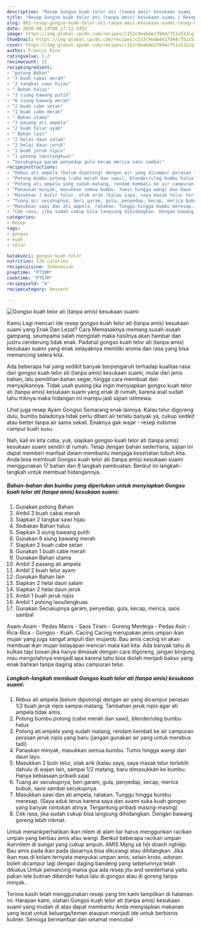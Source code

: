 ```yaml
---
description: "Resep Gongso kuah telor ati (tanpa amis) kesukaan suami | Resep Bumbu Gongso kuah telor ati (tanpa amis) kesukaan suami Yang Mudah Dan Praktis"
title: "Resep Gongso kuah telor ati (tanpa amis) kesukaan suami | Resep Bumbu Gongso kuah telor ati (tanpa amis) kesukaan suami Yang Mudah Dan Praktis"
slug: 863-resep-gongso-kuah-telor-ati-tanpa-amis-kesukaan-suami-resep-bumbu-gongso-kuah-telor-ati-tanpa-amis-kesukaan-suami-yang-mudah-dan-praktis
date: 2020-08-14T08:17:12.545Z
image: https://img-global.cpcdn.com/recipes/c152c9eabde17944/751x532cq70/gongso-kuah-telor-ati-tanpa-amis-kesukaan-suami-foto-resep-utama.jpg
thumbnail: https://img-global.cpcdn.com/recipes/c152c9eabde17944/751x532cq70/gongso-kuah-telor-ati-tanpa-amis-kesukaan-suami-foto-resep-utama.jpg
cover: https://img-global.cpcdn.com/recipes/c152c9eabde17944/751x532cq70/gongso-kuah-telor-ati-tanpa-amis-kesukaan-suami-foto-resep-utama.jpg
author: Francis Rice
ratingvalue: 3.2
reviewcount: 15
recipeingredient:
- "potong Bahan"
- "3 buah cabai merah"
- "2 tangkai sawi hijau"
- " Bahan halus"
- "3 siung bawang putih"
- "6 siung bawang merah"
- "2 buah cabe setan"
- "1 buah cabe merah"
- " Bahan utama"
- "3 pasang ati ampela"
- "2 buah telur ayam"
- " Bahan lain"
- "2 helai daun salam"
- "2 helai daun jeruk"
- "1 buah jeruk nipis"
- "1 potong laoslengkuas"
- "Secukupnya garam penyedap gula kecap merica saos sambal"
recipeinstructions:
- "Rebus ati ampela (belum dipotong) dengan air yang dicampur perasan 1/2 buah jeruk nipis sampai matang. Tambahan jeruk nipis agar ati ampela tidak amis."
- "Potong bumbu potong (cabe merah dan sawi), blender/uleg bumbu halus"
- "Potong ati ampela yang sudah matang, rendam kembali ke air campuran perasan jeruk nipis yang baru (jangan gunakan air yang untuk merebus tadi)"
- "Panaskan minyak, masukkan semua bumbu. Tumis hingga wangi dan daun layu."
- "Masukkan 2 butir telur, otak arik (kalau saya, saya masak telur terlebih dahulu di wajan lain, sampai 1/2 matang, baru dimasukkan ke bumbu. Hanya kebiasaan pribadi saja)"
- "Tuang air secukupnya, beri garam, gula, penyedap, kecap, merica bubuk, saos sambal secukupnya."
- "Masukkan sawi dan ati ampela, ratakan. Tunggu hingga bumbu meresap. (Saya aduk terus karena saya dan suami suka kuah gongso yang banyak rontokan atinya. Tergantung pribadi masing-masing)"
- "Cek rasa, jika sudah cukup bisa langsung dihidangkan. Dengan bawang goreng lebih nikmat."
categories:
- Resep
tags:
- gongso
- kuah
- telor

katakunci: gongso kuah telor 
nutrition: 120 calories
recipecuisine: Indonesian
preptime: "PT39M"
cooktime: "PT57M"
recipeyield: "4"
recipecategory: Dessert

---
```



![Gongso kuah telor ati (tanpa amis) kesukaan suami](https://img-global.cpcdn.com/recipes/c152c9eabde17944/751x532cq70/gongso-kuah-telor-ati-tanpa-amis-kesukaan-suami-foto-resep-utama.jpg)

Kamu Lagi mencari ide resep gongso kuah telor ati (tanpa amis) kesukaan suami yang Enak Dan Lezat? Cara Memasaknya memang susah-susah gampang. seumpama salah mengolah maka hasilnya akan hambar dan justru cenderung tidak enak. Padahal gongso kuah telor ati (tanpa amis) kesukaan suami yang enak selayaknya memiliki aroma dan rasa yang bisa memancing selera kita.

Ada beberapa hal yang sedikit banyak berpengaruh terhadap kualitas rasa dari gongso kuah telor ati (tanpa amis) kesukaan suami, mulai dari jenis bahan, lalu pemilihan bahan segar, hingga cara membuat dan menyajikannya. Tidak usah pusing jika ingin menyiapkan gongso kuah telor ati (tanpa amis) kesukaan suami yang enak di rumah, karena asal sudah tahu triknya maka hidangan ini mampu jadi sajian istimewa.

Lihat juga resep Ayam Gongso Semarang enak lainnya. Kalau telur digoreng dulu, bumbu baladonya tidak perlu diberi air terlalu banyak ya, cukup sedikit atau better tanpa air sama sekali. Enaknya gak wajar - resep indomie campur kuah susu.


Nah, kali ini kita coba, yuk, siapkan gongso kuah telor ati (tanpa amis) kesukaan suami sendiri di rumah. Tetap dengan bahan sederhana, sajian ini dapat memberi manfaat dalam membantu menjaga kesehatan tubuh kita. Anda bisa membuat Gongso kuah telor ati (tanpa amis) kesukaan suami menggunakan 17 bahan dan 8 langkah pembuatan. Berikut ini langkah-langkah untuk membuat hidangannya.

<!--inarticleads1-->

##### Bahan-bahan dan bumbu yang diperlukan untuk menyiapkan Gongso kuah telor ati (tanpa amis) kesukaan suami:

1. Gunakan potong Bahan
1. Ambil 3 buah cabai merah
1. Siapkan 2 tangkai sawi hijau
1. Sediakan  Bahan halus
1. Siapkan 3 siung bawang putih
1. Gunakan 6 siung bawang merah
1. Siapkan 2 buah cabe setan
1. Gunakan 1 buah cabe merah
1. Gunakan  Bahan utama
1. Ambil 3 pasang ati ampela
1. Ambil 2 buah telur ayam
1. Gunakan  Bahan lain
1. Siapkan 2 helai daun salam
1. Siapkan 2 helai daun jeruk
1. Ambil 1 buah jeruk nipis
1. Ambil 1 potong laos/lengkuas
1. Gunakan Secukupnya garam, penyedap, gula, kecap, merica, saos sambal


Asam-Asam - Pedas Manis - Saos Tiram - Goreng Mentega - Pedas Asin - Rica-Rica - Gongso - Kuah. Cacing Cacing merupakan jenis umpan ikan mujair yang juga sangat ampuh dan mujarob. Bau amis cacing ini akan membuat ikan mujair kelayapan mencari mata kail kita. Ada banyak tahu di kulkas tapi bosan jika hanya dimasak dengan cara digoreng, jangan bingung mau mengolahnya menjadi apa karena tahu bisa diolah menjadi bakso yang enak bahkan tanpa daging atau campuran telur. 

<!--inarticleads2-->

##### Langkah-langkah membuat Gongso kuah telor ati (tanpa amis) kesukaan suami:

1. Rebus ati ampela (belum dipotong) dengan air yang dicampur perasan 1/2 buah jeruk nipis sampai matang. Tambahan jeruk nipis agar ati ampela tidak amis.
1. Potong bumbu potong (cabe merah dan sawi), blender/uleg bumbu halus
1. Potong ati ampela yang sudah matang, rendam kembali ke air campuran perasan jeruk nipis yang baru (jangan gunakan air yang untuk merebus tadi)
1. Panaskan minyak, masukkan semua bumbu. Tumis hingga wangi dan daun layu.
1. Masukkan 2 butir telur, otak arik (kalau saya, saya masak telur terlebih dahulu di wajan lain, sampai 1/2 matang, baru dimasukkan ke bumbu. Hanya kebiasaan pribadi saja)
1. Tuang air secukupnya, beri garam, gula, penyedap, kecap, merica bubuk, saos sambal secukupnya.
1. Masukkan sawi dan ati ampela, ratakan. Tunggu hingga bumbu meresap. (Saya aduk terus karena saya dan suami suka kuah gongso yang banyak rontokan atinya. Tergantung pribadi masing-masing)
1. Cek rasa, jika sudah cukup bisa langsung dihidangkan. Dengan bawang goreng lebih nikmat.


Untuk menarikperhatikan ikan nilem di alam liar harus menggunkan racikan umpan yang berbau amis atau wangi. Berikut beberapa racikan umpan ikannilem di sungai yang cukup ampuh. AMIS Mạng xã hội doanh nghiệp. Bau amis pada ikan pada dasarnya bisa dikurangi atau dihilangkan. Jika ikan mas di kolam ternyata menyukai umpan amis, selain kroto, adonan boleh dicampur lagi dengan daging bandeng yang sebelumnya telah dikukus Untuk pemancing mania gua ada resep jitu and seederhana yaitu pakan lele butiran dibender halus lalu di gongso atau di goreng tanpa minyak.. 

Terima kasih telah menggunakan resep yang tim kami tampilkan di halaman ini. Harapan kami, olahan Gongso kuah telor ati (tanpa amis) kesukaan suami yang mudah di atas dapat membantu Anda menyiapkan makanan yang lezat untuk keluarga/teman ataupun menjadi ide untuk berbisnis kuliner. Semoga bermanfaat dan selamat mencoba!
